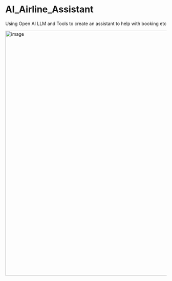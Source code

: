 # AI_Airline_Assistant
Using Open AI LLM and Tools to create an assistant to help with booking etc


<img width="767" alt="image" src="https://github.com/user-attachments/assets/7ff35c7b-7cf4-4b8a-9558-cd62b83f0320" />

